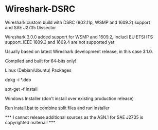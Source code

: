 # Wireshark-DSRC
Wireshark custom build with DSRC (802.11p, WSMP and 1609.2) support and SAE J2735 Dissector

Wireshark 3.0.0 added support for WSMP and 1609.2, includi EU ETSI ITS support.  IEEE 1609.3 and 1609.4 are not supported yet.

Usually based on latest Wireshark development release, in this case 3.1.0.

Compiled and built for 64-bits only!

Linux (Debian/Ubuntu) Packages

  dpkg -i *.deb

  apt-get -f install


Windows Installer (don't install over existing production release)

  Run install.bat to combine split files and run installer

*** I cannot release additional sources as the ASN.1 for SAE J2735 is copyrighted material! ***

